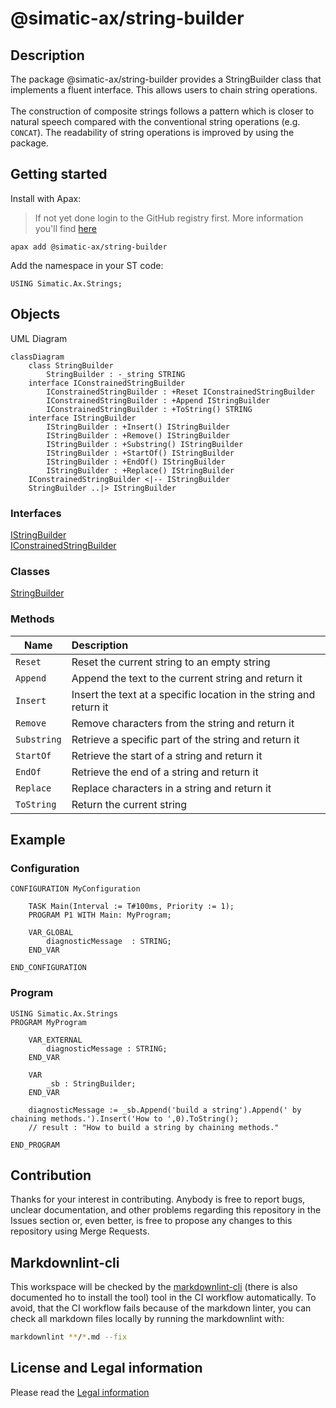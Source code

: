 # @simatic-ax/string-builder

## Description

The package @simatic-ax/string-builder provides a StringBuilder class that implements a fluent interface. This allows users to chain string operations.<br><br>
The construction of composite strings follows a pattern which is closer to natural speech compared with the conventional string operations (e.g. `CONCAT`). The readability of string operations is improved by using the package.

## Getting started

Install with Apax:

> If not yet done login to the GitHub registry first.
> More information you'll find [here](https://github.com/simatic-ax/.github/blob/main/docs/personalaccesstoken.md)

```cli
apax add @simatic-ax/string-builder
```

Add the namespace in your ST code:

```iec-st
USING Simatic.Ax.Strings;
```

## Objects

UML Diagram

```mermaid 
classDiagram
    class StringBuilder
        StringBuilder : -_string STRING
    interface IConstrainedStringBuilder
        IConstrainedStringBuilder : +Reset IConstrainedStringBuilder
        IConstrainedStringBuilder : +Append IStringBuilder
        IConstrainedStringBuilder : +ToString() STRING 
    interface IStringBuilder
        IStringBuilder : +Insert() IStringBuilder
        IStringBuilder : +Remove() IStringBuilder
        IStringBuilder : +Substring() IStringBuilder
        IStringBuilder : +StartOf() IStringBuilder
        IStringBuilder : +EndOf() IStringBuilder
        IStringBuilder : +Replace() IStringBuilder
    IConstrainedStringBuilder <|-- IStringBuilder
    StringBuilder ..|> IStringBuilder
```
### Interfaces

[IStringBuilder](./docs/IStringBuilder.md)<br/>
[IConstrainedStringBuilder](./docs/IConstrainedStringBuilder.md)<br/>

### Classes

[StringBuilder](./docs/StringBuilder.md)

### Methods

| Name       | Description                      |
| ----       | :--------------------------------------- |
| `Reset`    | Reset the current string to an empty string|
| `Append`   | Append the text to the current string and return it|
| `Insert`   | Insert the text at a specific location in the string and return it|
| `Remove`   | Remove characters from the string and return it|
| `Substring`| Retrieve a specific part of the string and return it|
| `StartOf`  | Retrieve the start of a string and return it|
| `EndOf`    | Retrieve the end of a string and return it|
| `Replace`  | Replace characters in a string and return it|
| `ToString` |  Return the current string|

## Example

### Configuration

```st
CONFIGURATION MyConfiguration

    TASK Main(Interval := T#100ms, Priority := 1);
    PROGRAM P1 WITH Main: MyProgram;

    VAR_GLOBAL
        diagnosticMessage  : STRING;
    END_VAR

END_CONFIGURATION
```

### Program

```st
USING Simatic.Ax.Strings
PROGRAM MyProgram

    VAR_EXTERNAL
        diagnosticMessage : STRING;
    END_VAR

    VAR
        _sb : StringBuilder;
    END_VAR

    diagnosticMessage := _sb.Append('build a string').Append(' by chaining methods.').Insert('How to ',0).ToString();
    // result : "How to build a string by chaining methods."
    
END_PROGRAM
```

## Contribution

Thanks for your interest in contributing. Anybody is free to report bugs, unclear documentation, and other problems regarding this repository in the Issues section or, even better, is free to propose any changes to this repository using Merge Requests.

## Markdownlint-cli

This workspace will be checked by the [markdownlint-cli](https://github.com/igorshubovych/markdownlint-cli) (there is also documented ho to install the tool) tool in the CI workflow automatically.
To avoid, that the CI workflow fails because of the markdown linter, you can check all markdown files locally by running the markdownlint with:

```sh
markdownlint **/*.md --fix
```

## License and Legal information

Please read the [Legal information](LICENSE.md)
